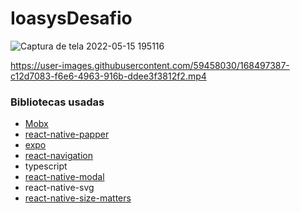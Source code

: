 # IoasysDesafio
![Captura de tela 2022-05-15 195116](https://user-images.githubusercontent.com/59458030/168497354-09b3554c-9906-45fe-ade3-99822e706495.png)


https://user-images.githubusercontent.com/59458030/168497387-c12d7083-f6e6-4963-916b-ddee3f3812f2.mp4


### Bibliotecas usadas
  - [Mobx](https://mobx.js.org/README.html)
  - [react-native-papper](https://callstack.github.io/react-native-paper/)
  - [expo](https://expo.dev/)
  - [react-navigation](https://reactnavigation.org/)
  - typescript
  - [react-native-modal](https://www.npmjs.com/package/react-native-modal)
  - react-native-svg
  - [react-native-size-matters](https://github.com/nirsky/react-native-size-matters)

